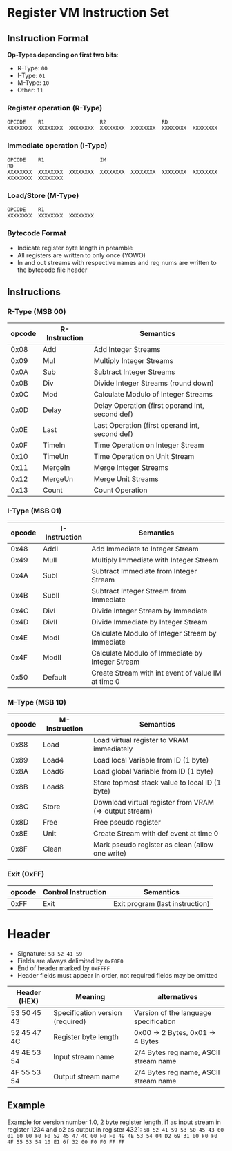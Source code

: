 # Register VM Instruction Set

## Instruction Format

__Op-Types depending on first two bits__:
- R-Type: `00`
- I-Type: `01`
- M-Type: `10`
- Other: `11`

### Register operation (R-Type)
```
OPCODE    R1                  R2                  RD
XXXXXXXX  XXXXXXXX  XXXXXXXX  XXXXXXXX  XXXXXXXX  XXXXXXXX  XXXXXXXX
```

### Immediate operation (I-Type)
```
OPCODE    R1                  IM                                      RD
XXXXXXXX  XXXXXXXX  XXXXXXXX  XXXXXXXX  XXXXXXXX  XXXXXXXX  XXXXXXXX  XXXXXXXX  XXXXXXXX
```

### Load/Store (M-Type)
```
OPCODE    R1
XXXXXXXX  XXXXXXXX  XXXXXXXX
```

### Bytecode Format

- Indicate register byte length in preamble
- All registers are written to only once (YOWO)
- In and out streams with respective names and reg nums are written to the bytecode file header

## Instructions

### R-Type (MSB 00)
| opcode  | R-Instruction         |   Semantics                                           |
|---------|-----------------------|-------------------------------------------------------|
| 0x08    | Add                   | Add Integer Streams                                   |
| 0x09    | Mul                   | Multiply Integer Streams                              |
| 0x0A    | Sub                   | Subtract Integer Streams                              |
| 0x0B    | Div                   | Divide Integer Streams (round down)                   |
| 0x0C    | Mod                   | Calculate Modulo of Integer Streams                   |
| 0x0D    | Delay                 | Delay Operation (first operand int, second def)       |
| 0x0E    | Last                  | Last Operation (first operand int, second def)        |
| 0x0F    | TimeIn                | Time Operation on Integer Stream                      |
| 0x10    | TimeUn                | Time Operation on Unit Stream                         |
| 0x11    | MergeIn               | Merge Integer Streams                                 |
| 0x12    | MergeUn               | Merge Unit Streams                                    |
| 0x13    | Count                 | Count Operation                                       |

### I-Type (MSB 01)
| opcode  | I-Instruction         |   Semantics                                           |
|---------|-----------------------|-------------------------------------------------------|
| 0x48    | AddI                  | Add Immediate to Integer Stream                       |
| 0x49    | MulI                  | Multiply Immediate with Integer Stream                |
| 0x4A    | SubI                  | Subtract Immediate from Integer Stream                |
| 0x4B    | SubII                 | Subtract Integer Stream from Immediate                |
| 0x4C    | DivI                  | Divide Integer Stream by Immediate                    |
| 0x4D    | DivII                 | Divide Immediate by Integer Stream                    |
| 0x4E    | ModI                  | Calculate Modulo of Integer Stream by Immediate       |
| 0x4F    | ModII                 | Calculate Modulo of Immediate by Integer Stream       |
| 0x50    | Default               | Create Stream with int event of value IM at time 0    |

### M-Type (MSB 10)
| opcode  | M-Instruction         |   Semantics                                           | 
|---------|-----------------------|-------------------------------------------------------|
| 0x88    | Load                  | Load virtual register to VRAM immediately             |
| 0x89    | Load4                 | Load local Variable from ID (1 byte)                  |
| 0x8A    | Load6                 | Load global Variable from ID (1 byte)                 |
| 0x8B    | Load8                 | Store topmost stack value to local ID (1 byte)        |
| 0x8C    | Store                 | Download virtual register from VRAM (=> output stream)|
| 0x8D    | Free                  | Free pseudo register                                  |
| 0x8E    | Unit                  | Create Stream with def event at time 0                |
| 0x8F    | Clean                 | Mark pseudo register as clean (allow one write)       |

### Exit (0xFF)
| opcode  | Control Instruction   |   Semantics                                           |
|---------|-----------------------|-------------------------------------------------------|
| 0xFF    | Exit                  | Exit program (last instruction)                       |

# Header
* Signature: `58 52 41 59`
* Fields are always delimited by `0xF0F0`
* End of header marked by `0xFFFF`
* Header fields must appear in order, not required fields may be omitted

| Header (HEX)  |     Meaning                       |      alternatives                         |
|---------------|-----------------------------------|-------------------------------------------|
| 53 50 45 43   | Specification version (required)  | Version of the language specification     |
| 52 45 47 4C   | Register byte length              | 0x00 -> 2 Bytes, 0x01 -> 4 Bytes            |
| 49 4E 53 54   | Input stream name                 | 2/4 Bytes reg name, ASCII stream name     |
| 4F 55 53 54   | Output stream name                | 2/4 Bytes reg name, ASCII stream name     |

## Example
Example for version number 1.0, 2 byte register length, i1 as input stream in register 1234 and o2 as output in register 4321:
`58 52 41 59 53 50 45 43 00 01 00 00 F0 F0 52 45 47 4C 00 F0 F0 49 4E 53 54 04 D2 69 31 00 F0 F0 4F 55 53 54 10 E1 6f 32 00 F0 F0 FF FF`